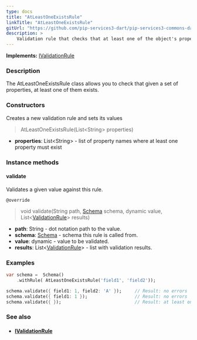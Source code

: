 ```yaml
---
type: docs
title: "AtLeastOneExistsRule"
linkTitle: "AtLeastOneExistsRule"
gitUrl: "https://github.com/pip-services3-dart/pip-services3-commons-dart"
description: >
    Validation rule that checks that at least one of the object's properties exists.
---
```


**Implements:** [IValidationRule](../ivalidation_rule)

### Description

The AtLeastOneExistsRule class allows you to check that given a set of properties, at least one of them exists. 

### Constructors
Creates a new validation rule and sets its values

> AtLeastOneExistsRule(List\<String\> properties)

- **properties**: List\<String\> - list of property names where at least one property must exist

### Instance methods

#### validate
Validates a given value against this rule.

`@override`
> void validate(String path, [Schema](../schema) schema, dynamic value, List<[ValidationRule](../validation_result)> results)

- **path**: String - dot notation path to the value.
- **schema**: [Schema](../schema) - schema this rule is called from.
- **value**: dynamic - value to be validated.
- **results**: List<[ValidationRule](../validation_result)> - list with validation results.

### Examples
```dart
var schema =  Schema()
    .withRule( AtLeastOneExistsRule('field1', 'field2'));

schema.validate({ field1: 1, field2: 'A' });     // Result: no errors
schema.validate({ field1: 1 });                  // Result: no errors
schema.validate({ });                            // Result: at least one of properties field1, field2 must exist

```

### See also
- #### [IValidationRule](../ivalidation_rule)
